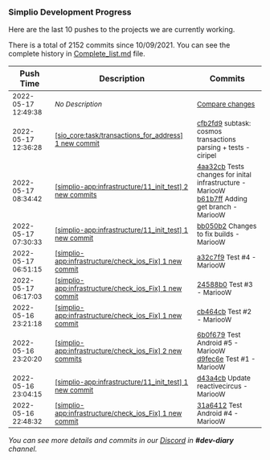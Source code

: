 
### Simplio Development Progress

Here are the last 10 pushes to the projects we are currently working.

There is a total of 2152 commits since 10/09/2021. You can see the complete history in
 [Complete_list.md](Complete_list.md) file.

| Push Time | Description | Commits |
| --- | --- | --- |
| <sub>2022-05-17 12:49:38</sub> | <sub>_No Description_</sub> | <sub>[Compare changes](https://github.com/SimplioOfficial/simplio-app/compare/85a11b762fc4...d80edc2ac899)</sub> |
| <sub>2022-05-17 12:36:28</sub> | <sub>[[sio_core:task/transactions\_for\_address] 1 new commit](https://github.com/SimplioOfficial/sio_core/commit/cfb2fd92f667e969560908a32d071a4bf759820f)</sub> | <sub>[cfb2fd9](https://github.com/SimplioOfficial/sio_core/commit/cfb2fd92f667e969560908a32d071a4bf759820f) subtask: cosmos transactions parsing + tests - ciripel</sub> |
| <sub>2022-05-17 08:34:42</sub> | <sub>[[simplio-app:infrastructure/11\_init\_test] 2 new commits](https://github.com/SimplioOfficial/simplio-app/compare/bb050b2cdb7d...b61b7ff54b3f)</sub> | <sub>[4aa32cb](https://github.com/SimplioOfficial/simplio-app/commit/4aa32cbdd5d39fc826c6a98ccb53499ef3519a63) Tests changes for inital infrastructure - MariooW<br>[b61b7ff](https://github.com/SimplioOfficial/simplio-app/commit/b61b7ff54b3ffabfc2fa08b27a3613c5d6027725) Adding get branch - MariooW</sub> |
| <sub>2022-05-17 07:30:33</sub> | <sub>[[simplio-app:infrastructure/11\_init\_test] 1 new commit](https://github.com/SimplioOfficial/simplio-app/commit/bb050b2cdb7d3a181a88ed299ce62c5a18eb123d)</sub> | <sub>[bb050b2](https://github.com/SimplioOfficial/simplio-app/commit/bb050b2cdb7d3a181a88ed299ce62c5a18eb123d) Changes to fix builds - MariooW</sub> |
| <sub>2022-05-17 06:51:15</sub> | <sub>[[simplio-app:infrastructure/check\_ios\_Fix] 1 new commit](https://github.com/SimplioOfficial/simplio-app/commit/a32c7f90ea1f373d5bffd72441aa928679449d76)</sub> | <sub>[a32c7f9](https://github.com/SimplioOfficial/simplio-app/commit/a32c7f90ea1f373d5bffd72441aa928679449d76) Test #4 - MariooW</sub> |
| <sub>2022-05-17 06:17:03</sub> | <sub>[[simplio-app:infrastructure/check\_ios\_Fix] 1 new commit](https://github.com/SimplioOfficial/simplio-app/commit/24588b08b517b09d77b6b9acd617e44497b423c4)</sub> | <sub>[24588b0](https://github.com/SimplioOfficial/simplio-app/commit/24588b08b517b09d77b6b9acd617e44497b423c4) Test #3 - MariooW</sub> |
| <sub>2022-05-16 23:21:18</sub> | <sub>[[simplio-app:infrastructure/check\_ios\_Fix] 1 new commit](https://github.com/SimplioOfficial/simplio-app/commit/cb464cb1b63c562dbc9e7f4364c8cabc2091a450)</sub> | <sub>[cb464cb](https://github.com/SimplioOfficial/simplio-app/commit/cb464cb1b63c562dbc9e7f4364c8cabc2091a450) Test #2 - MariooW</sub> |
| <sub>2022-05-16 23:20:20</sub> | <sub>[[simplio-app:infrastructure/check\_ios\_Fix] 2 new commits](https://github.com/SimplioOfficial/simplio-app/compare/31a64121c5cb...d9fec6ec74e8)</sub> | <sub>[6b0f679](https://github.com/SimplioOfficial/simplio-app/commit/6b0f67973d425629df854892b6d191381b3357a6) Test Android #5 - MariooW<br>[d9fec6e](https://github.com/SimplioOfficial/simplio-app/commit/d9fec6ec74e8873ca5499f4396cbb182c2b558f1) Test #1 - MariooW</sub> |
| <sub>2022-05-16 23:04:15</sub> | <sub>[[simplio-app:infrastructure/11\_init\_test] 1 new commit](https://github.com/SimplioOfficial/simplio-app/commit/d43a4cb5f972a20ee01d43674a28b09f358ea257)</sub> | <sub>[d43a4cb](https://github.com/SimplioOfficial/simplio-app/commit/d43a4cb5f972a20ee01d43674a28b09f358ea257) Update reactivecircus - MariooW</sub> |
| <sub>2022-05-16 22:48:32</sub> | <sub>[[simplio-app:infrastructure/check\_ios\_Fix] 1 new commit](https://github.com/SimplioOfficial/simplio-app/commit/31a64121c5cbd62bf6cb05d23d723214859d3476)</sub> | <sub>[31a6412](https://github.com/SimplioOfficial/simplio-app/commit/31a64121c5cbd62bf6cb05d23d723214859d3476) Test Android #4 - MariooW</sub> |

_You can see more details and commits in our [Discord](https://discord.gg/aKhjuwZmdP) in **#dev-diary** channel._
